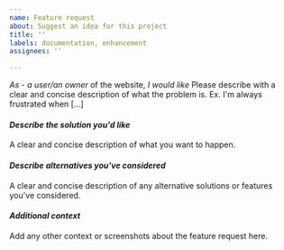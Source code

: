 ```yaml
---
name: Feature request
about: Suggest an idea for this project
title: ''
labels: documentation, enhancement
assignees: ''

---
```


*As* - *a user/an owner* of the website,
*I would like* Please describe with a clear and concise description of what the problem is.
Ex. I'm always frustrated when [...]

#### *Describe the solution you'd like*

A clear and concise description of what you want to happen.

#### *Describe alternatives you've considered*

A clear and concise description of any alternative solutions or features you've considered.

#### *Additional context*

Add any other context or screenshots about the feature request here.
